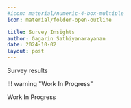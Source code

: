 ```yaml
---
#icon: material/numeric-4-box-multiple
icon: material/folder-open-outline

title: Survey Insights
author: Gagarin Sathiyanarayanan
date: 2024-10-02
layout: post
---
```

Survey results 

!!! warning "Work In Progress"

Work In Progress